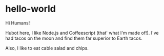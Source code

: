 # hello-world

Hi Humans!

Hubot here, I like Node.js and Coffeescript (that' what I'm made of!).
I've had tacos on the moon and find them far superior to Earth tacos.

Also, I like to eat cable salad and chips. 
